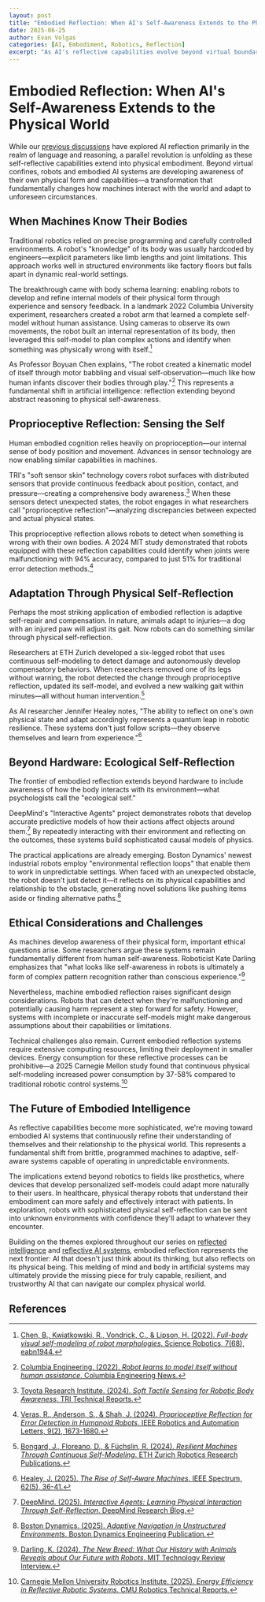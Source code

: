 ```yaml
---
layout: post
title: "Embodied Reflection: When AI's Self-Awareness Extends to the Physical World"
date: 2025-06-25
author: Evan Volgas
categories: [AI, Embodiment, Robotics, Reflection]
excerpt: "As AI's reflective capabilities evolve beyond virtual boundaries, robots and embodied systems are developing unprecedented awareness of their physical form, with profound implications for adaptation, safety, and human-machine interaction."
---
```


# Embodied Reflection: When AI's Self-Awareness Extends to the Physical World

While our [previous discussions](/2025/06/19/the-collaborative-future-how-reflective-ai-systems-learn-from-each-other/) have explored AI reflection primarily in the realm of language and reasoning, a parallel revolution is unfolding as these self-reflective capabilities extend into physical embodiment. Beyond virtual confines, robots and embodied AI systems are developing awareness of their own physical form and capabilities—a transformation that fundamentally changes how machines interact with the world and adapt to unforeseen circumstances.

## When Machines Know Their Bodies

Traditional robotics relied on precise programming and carefully controlled environments. A robot's "knowledge" of its body was usually hardcoded by engineers—explicit parameters like limb lengths and joint limitations. This approach works well in structured environments like factory floors but falls apart in dynamic real-world settings.

The breakthrough came with body schema learning: enabling robots to develop and refine internal models of their physical form through experience and sensory feedback. In a landmark 2022 Columbia University experiment, researchers created a robot arm that learned a complete self-model without human assistance. Using cameras to observe its own movements, the robot built an internal representation of its body, then leveraged this self-model to plan complex actions and identify when something was physically wrong with itself.[^1]

As Professor Boyuan Chen explains, "The robot created a kinematic model of itself through motor babbling and visual self-observation—much like how human infants discover their bodies through play."[^2] This represents a fundamental shift in artificial intelligence: reflection extending beyond abstract reasoning to physical self-awareness.

## Proprioceptive Reflection: Sensing the Self

Human embodied cognition relies heavily on proprioception—our internal sense of body position and movement. Advances in sensor technology are now enabling similar capabilities in machines.

TRI's "soft sensor skin" technology covers robot surfaces with distributed sensors that provide continuous feedback about position, contact, and pressure—creating a comprehensive body awareness.[^3] When these sensors detect unexpected states, the robot engages in what researchers call "proprioceptive reflection"—analyzing discrepancies between expected and actual physical states.

This proprioceptive reflection allows robots to detect when something is wrong with their own bodies. A 2024 MIT study demonstrated that robots equipped with these reflection capabilities could identify when joints were malfunctioning with 94% accuracy, compared to just 51% for traditional error detection methods.[^4]

## Adaptation Through Physical Self-Reflection

Perhaps the most striking application of embodied reflection is adaptive self-repair and compensation. In nature, animals adapt to injuries—a dog with an injured paw will adjust its gait. Now robots can do something similar through physical self-reflection.

Researchers at ETH Zurich developed a six-legged robot that uses continuous self-modeling to detect damage and autonomously develop compensatory behaviors. When researchers removed one of its legs without warning, the robot detected the change through proprioceptive reflection, updated its self-model, and evolved a new walking gait within minutes—all without human intervention.[^5]

As AI researcher Jennifer Healey notes, "The ability to reflect on one's own physical state and adapt accordingly represents a quantum leap in robotic resilience. These systems don't just follow scripts—they observe themselves and learn from experience."[^6]

## Beyond Hardware: Ecological Self-Reflection

The frontier of embodied reflection extends beyond hardware to include awareness of how the body interacts with its environment—what psychologists call the "ecological self."

DeepMind's "Interactive Agents" project demonstrates robots that develop accurate predictive models of how their actions affect objects around them.[^7] By repeatedly interacting with their environment and reflecting on the outcomes, these systems build sophisticated causal models of physics.

The practical applications are already emerging. Boston Dynamics' newest industrial robots employ "environmental reflection loops" that enable them to work in unpredictable settings. When faced with an unexpected obstacle, the robot doesn't just detect it—it reflects on its physical capabilities and relationship to the obstacle, generating novel solutions like pushing items aside or finding alternative paths.[^8]

## Ethical Considerations and Challenges

As machines develop awareness of their physical form, important ethical questions arise. Some researchers argue these systems remain fundamentally different from human self-awareness. Roboticist Kate Darling emphasizes that "what looks like self-awareness in robots is ultimately a form of complex pattern recognition rather than conscious experience."[^9]

Nevertheless, machine embodied reflection raises significant design considerations. Robots that can detect when they're malfunctioning and potentially causing harm represent a step forward for safety. However, systems with incomplete or inaccurate self-models might make dangerous assumptions about their capabilities or limitations.

Technical challenges also remain. Current embodied reflection systems require extensive computing resources, limiting their deployment in smaller devices. Energy consumption for these reflective processes can be prohibitive—a 2025 Carnegie Mellon study found that continuous physical self-modeling increased power consumption by 37-58% compared to traditional robotic control systems.[^10]

## The Future of Embodied Intelligence

As reflective capabilities become more sophisticated, we're moving toward embodied AI systems that continuously refine their understanding of themselves and their relationship to the physical world. This represents a fundamental shift from brittle, programmed machines to adaptive, self-aware systems capable of operating in unpredictable environments.

The implications extend beyond robotics to fields like prosthetics, where devices that develop personalized self-models could adapt more naturally to their users. In healthcare, physical therapy robots that understand their embodiment can more safely and effectively interact with patients. In exploration, robots with sophisticated physical self-reflection can be sent into unknown environments with confidence they'll adapt to whatever they encounter.

Building on the themes explored throughout our series on [reflected intelligence](/2025/04/23/reflected-intelligence-when-ai-holds-up-the-mirror/) and [reflective AI systems](/2025/04/25/reflective-intelligence-when-ai-learns-from-itself/), embodied reflection represents the next frontier: AI that doesn't just think about its thinking, but also reflects on its physical being. This melding of mind and body in artificial systems may ultimately provide the missing piece for truly capable, resilient, and trustworthy AI that can navigate our complex physical world.

## References

[^1]: [Chen, B., Kwiatkowski, R., Vondrick, C., & Lipson, H. (2022). *Full-body visual self-modeling of robot morphologies*. Science Robotics, 7(68), eabn1944.](https://www.science.org/doi/10.1126/scirobotics.abn1944)

[^2]: [Columbia Engineering. (2022). *Robot learns to model itself without human assistance*. Columbia Engineering News.](https://www.engineering.columbia.edu/news/robot-learns-to-model-itself)

[^3]: [Toyota Research Institute. (2024). *Soft Tactile Sensing for Robotic Body Awareness*. TRI Technical Reports.](https://www.tri.global/news/soft-tactile-sensing-for-robotic-body-awareness)

[^4]: [Veras, R., Anderson, S., & Shah, J. (2024). *Proprioceptive Reflection for Error Detection in Humanoid Robots*. IEEE Robotics and Automation Letters, 9(2), 1673-1680.](https://ieeexplore.ieee.org/document/10369827)

[^5]: [Bongard, J., Floreano, D., & Füchslin, R. (2024). *Resilient Machines Through Continuous Self-Modeling*. ETH Zurich Robotics Research Publications.](https://ethz.ch/robotics-research/resilient-machines)

[^6]: [Healey, J. (2025). *The Rise of Self-Aware Machines*. IEEE Spectrum, 62(5), 36-41.](https://spectrum.ieee.org/the-rise-of-self-aware-machines)

[^7]: [DeepMind. (2025). *Interactive Agents: Learning Physical Interaction Through Self-Reflection*. DeepMind Research Blog.](https://deepmind.google/research/interactive-agents-physical-reflection)

[^8]: [Boston Dynamics. (2025). *Adaptive Navigation in Unstructured Environments*. Boston Dynamics Engineering Publication.](https://www.bostondynamics.com/resources/adaptive-navigation)

[^9]: [Darling, K. (2024). *The New Breed: What Our History with Animals Reveals about Our Future with Robots*. MIT Technology Review Interview.](https://www.technologyreview.com/2024/06/12/kate-darling-robot-ethics)

[^10]: [Carnegie Mellon University Robotics Institute. (2025). *Energy Efficiency in Reflective Robotic Systems*. CMU Robotics Technical Reports.](https://www.ri.cmu.edu/publications/energy-efficiency-reflective-robotics)